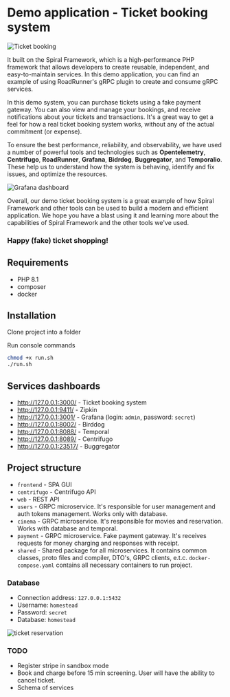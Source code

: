 # Demo application - Ticket booking system

![Ticket booking](https://user-images.githubusercontent.com/773481/204212124-d6de2a92-5450-40e6-9438-effce70741b2.jpg)

It built on the Spiral Framework, which is a high-performance PHP framework that allows developers to create reusable, 
independent, and easy-to-maintain services. In this demo application, you can find an example of using RoadRunner's 
gRPC plugin to create and consume gRPC services.

In this demo system, you can purchase tickets using a fake payment gateway. You can also view and manage your bookings, 
and receive notifications about your tickets and transactions. It's a great way to get a feel for how a real ticket 
booking system works, without any of the actual commitment (or expense).

To ensure the best performance, reliability, and observability, we have used a number of powerful tools and technologies 
such as **Opentelemetry**, **Centrifugo**, **RoadRunner**, **Grafana**, **Bidrdog**, **Buggregator**, and **Temporalio**. 
These help us to understand how the system is behaving, identify and fix issues, and optimize the resources.

![Grafana dashboard](https://user-images.githubusercontent.com/773481/205066017-ecddefc4-1d07-4428-b3ad-af49baadad0a.png)

Overall, our demo ticket booking system is a great example of how Spiral Framework and other tools can be used to build 
a modern and efficient application. We hope you have a blast using it and learning more about the capabilities of 
Spiral Framework and the other tools we've used. 

### Happy (fake) ticket shopping!


## Requirements

- PHP 8.1
- composer 
- docker

## Installation

Clone project into a folder 

Run console commands

```bash
chmod +x run.sh
./run.sh
```

## Services dashboards

- http://127.0.0.1:3000/ - Ticket booking system
- http://127.0.0.1:9411/ - Zipkin
- http://127.0.0.1:3001/ - Grafana (login: `admin`, password: `secret`)
- http://127.0.0.1:8002/ - Birddog
- http://127.0.0.1:8088/ - Temporal
- http://127.0.0.1:8089/ - Centrifugo
- http://127.0.0.1:23517/ - Buggregator

## Project structure

- `frontend` - SPA GUI
- `centrifugo` - Centrifugo API
- `web` - REST API
- `users` - GRPC microservice. It's responsible for user management and auth tokens management. Works only with database.
- `cinema` - GRPC microservice. It's responsible for movies and reservation. Works with database and temporal.
- `payment` - GRPC microservice. Fake payment gateway. It's receives requests for money charging and responses with receipt.
- `shared` - Shared package for all microservices. It contains common classes, proto files and compiler, DTO's, GRPC clients, e.t.c.
`docker-compose.yaml` contains all necessary containers to run project.

### Database

 - Connection address: `127.0.0.1:5432`
 - Username: `homestead`
 - Password: `secret`
 - Database: `homestead`

![ticket reservation](https://user-images.githubusercontent.com/773481/205067692-6fe4c5b4-904d-4637-8bc2-7f84eff1d5fb.png)

### TODO

- Register stripe in sandbox mode
- Book and charge before 15 min screening. User will have the ability to cancel ticket.
- Schema of services
